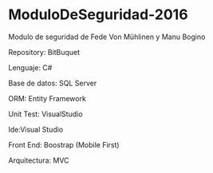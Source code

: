 # ModuloDeSeguridad-2016
Modulo de seguridad de Fede Von Mühlinen y Manu Bogino

Repository: BitBuquet

Lenguaje: C#

Base de datos: SQL Server

ORM: Entity Framework

Unit Test: VisualStudio

Ide:Visual Studio

Front End: Boostrap (Mobile First)

Arquitectura: MVC
